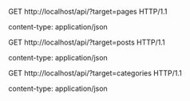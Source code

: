 GET http://localhost/api/?target=pages HTTP/1.1

content-type: application/json


GET http://localhost/api/?target=posts HTTP/1.1

content-type: application/json


GET http://localhost/api/?target=categories HTTP/1.1

content-type: application/json
